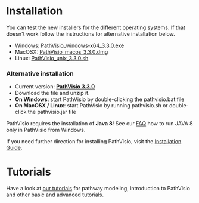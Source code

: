 # Installation

You can test the new installers for the different operating systems. If that doesn't work follow the instructions for alternative installation below.

* Windows: [PathVisio_windows-x64_3.3.0.exe](https://releases.pathvisio.org/3.3.0/installers/PathVisio_windows-x64_3.3.0.exe)
* MacOSX: [PathVisio_macos_3.3.0.dmg](https://releases.pathvisio.org/3.3.0/installers/PathVisio_macos_3.3.0.dmg)
* Linux: [PathVisio_unix_3.3.0.sh](https://releases.pathvisio.org/3.3.0/installers/PathVisio_unix_3.3.0.sh)


### Alternative installation

* Current version: **[PathVisio 3.3.0](https://github.com/PathVisio/pathvisio/releases/download/v3.3.0/pathvisio_bin-3.3.0.zip)**
* Download the file and unzip it.
* **On Windows**: start PathVisio by double-clicking the pathvisio.bat file
* **On MacOSX / Linux**: start PathVisio by running pathvisio.sh or double-click the pathvisio.jar file

PathVisio requires the installation of **Java 8**! See our [FAQ](faq.md) how to run JAVA 8 only in PathVisio from Windows.

If you need further direction for installing PathVisio, visit the [Installation Guide](tutorials/installation_guide.md).

# Tutorials

Have a look at [our tutorials](tutorials.md) for pathway modeling, introduction to PathVisio and other basic and advanced tutorials.


